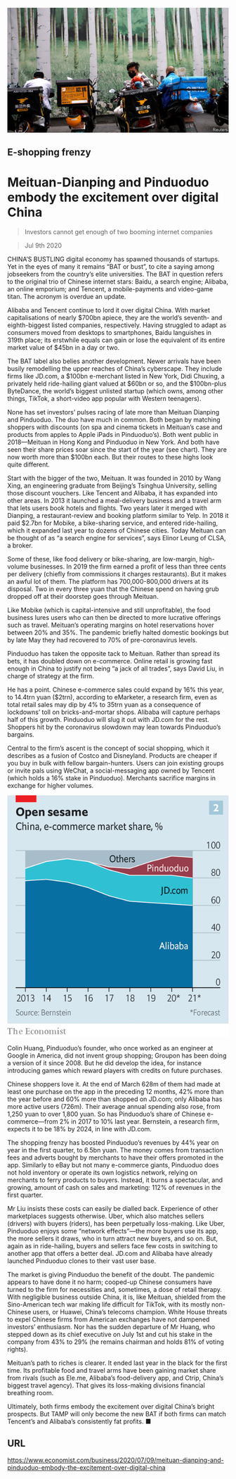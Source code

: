 ![](./images/20200711_WBP002.jpg)

## E-shopping frenzy

# Meituan-Dianping and Pinduoduo embody the excitement over digital China

> Investors cannot get enough of two booming internet companies

> Jul 9th 2020

CHINA’S BUSTLING digital economy has spawned thousands of startups. Yet in the eyes of many it remains “BAT or bust”, to cite a saying among jobseekers from the country’s elite universities. The BAT in question refers to the original trio of Chinese internet stars: Baidu, a search engine; Alibaba, an online emporium; and Tencent, a mobile-payments and video-game titan. The acronym is overdue an update.

Alibaba and Tencent continue to lord it over digital China. With market capitalisations of nearly $700bn apiece, they are the world’s seventh- and eighth-biggest listed companies, respectively. Having struggled to adapt as consumers moved from desktops to smartphones, Baidu languishes in 319th place; its erstwhile equals can gain or lose the equivalent of its entire market value of $45bn in a day or two.

The BAT label also belies another development. Newer arrivals have been busily remodelling the upper reaches of China’s cyberscape. They include firms like JD.com, a $100bn e-merchant listed in New York, Didi Chuxing, a privately held ride-hailing giant valued at $60bn or so, and the $100bn-plus ByteDance, the world’s biggest unlisted startup (which owns, among other things, TikTok, a short-video app popular with Western teenagers).

None has set investors’ pulses racing of late more than Meituan Dianping and Pinduoduo. The duo have much in common. Both began by matching shoppers with discounts (on spa and cinema tickets in Meituan’s case and products from apples to Apple iPads in Pinduoduo’s). Both went public in 2018—Meituan in Hong Kong and Pinduoduo in New York. And both have seen their share prices soar since the start of the year (see chart). They are now worth more than $100bn each. But their routes to these highs look quite different.

Start with the bigger of the two, Meituan. It was founded in 2010 by Wang Xing, an engineering graduate from Beijing’s Tsinghua University, selling those discount vouchers. Like Tencent and Alibaba, it has expanded into other areas. In 2013 it launched a meal-delivery business and a travel arm that lets users book hotels and flights. Two years later it merged with Dianping, a restaurant-review and booking platform similar to Yelp. In 2018 it paid $2.7bn for Mobike, a bike-sharing service, and entered ride-hailing, which it expanded last year to dozens of Chinese cities. Today Meituan can be thought of as “a search engine for services”, says Elinor Leung of CLSA, a broker.

Some of these, like food delivery or bike-sharing, are low-margin, high-volume businesses. In 2019 the firm earned a profit of less than three cents per delivery (chiefly from commissions it charges restaurants). But it makes an awful lot of them. The platform has 700,000-800,000 drivers at its disposal. Two in every three yuan that the Chinese spend on having grub dropped off at their doorstep goes through Meituan.

Like Mobike (which is capital-intensive and still unprofitable), the food business lures users who can then be directed to more lucrative offerings such as travel. Meituan’s operating margins on hotel reservations hover between 20% and 35%. The pandemic briefly halted domestic bookings but by late May they had recovered to 70% of pre-coronavirus levels.

Pinduoduo has taken the opposite tack to Meituan. Rather than spread its bets, it has doubled down on e-commerce. Online retail is growing fast enough in China to justify not being “a jack of all trades”, says David Liu, in charge of strategy at the firm.

He has a point. Chinese e-commerce sales could expand by 16% this year, to 14.4trn yuan ($2trn), according to eMarketer, a research firm, even as total retail sales may dip by 4% to 35trn yuan as a consequence of lockdowns’ toll on bricks-and-mortar shops. Alibaba will capture perhaps half of this growth. Pinduoduo will slug it out with JD.com for the rest. Shoppers hit by the coronavirus slowdown may lean towards Pinduoduo’s bargains. 

Central to the firm’s ascent is the concept of social shopping, which it describes as a fusion of Costco and Disneyland. Products are cheaper if you buy in bulk with fellow bargain-hunters. Users can join existing groups or invite pals using WeChat, a social-messaging app owned by Tencent (which holds a 16% stake in Pinduoduo). Merchants sacrifice margins in exchange for higher volumes.

![](./images/20200711_WBC338.png)

Colin Huang, Pinduoduo’s founder, who once worked as an engineer at Google in America, did not invent group shopping; Groupon has been doing a version of it since 2008. But he did develop the idea, for instance introducing games which reward players with credits on future purchases.

Chinese shoppers love it. At the end of March 628m of them had made at least one purchase on the app in the preceding 12 months, 42% more than the year before and 60% more than shopped on JD.com; only Alibaba has more active users (726m). Their average annual spending also rose, from 1,250 yuan to over 1,800 yuan. So has Pinduoduo’s share of Chinese e-commerce—from 2% in 2017 to 10% last year. Bernstein, a research firm, expects it to be 18% by 2024, in line with JD.com.

The shopping frenzy has boosted Pinduoduo’s revenues by 44% year on year in the first quarter, to 6.5bn yuan. The money comes from transaction fees and adverts bought by merchants to have their offers promoted in the app. Similarly to eBay but not many e-commerce giants, Pinduoduo does not hold inventory or operate its own logistics network, relying on merchants to ferry products to buyers. Instead, it burns a spectacular, and growing, amount of cash on sales and marketing: 112% of revenues in the first quarter.

Mr Liu insists these costs can easily be dialled back. Experience of other marketplaces suggests otherwise. Uber, which also matches sellers (drivers) with buyers (riders), has been perpetually loss-making. Like Uber, Pinduoduo enjoys some “network effects”—the more buyers use its app, the more sellers it draws, who in turn attract new buyers, and so on. But, again as in ride-hailing, buyers and sellers face few costs in switching to another app that offers a better deal. JD.com and Alibaba have already launched Pinduoduo clones to their vast user base.

The market is giving Pinduoduo the benefit of the doubt. The pandemic appears to have done it no harm; cooped-up Chinese consumers have turned to the firm for necessities and, sometimes, a dose of retail therapy. With negligible business outside China, it is, like Meituan, shielded from the Sino-American tech war making life difficult for TikTok, with its mostly non-Chinese users, or Huawei, China’s telecoms champion. White House threats to expel Chinese firms from American exchanges have not dampened investors’ enthusiasm. Nor has the sudden departure of Mr Huang, who stepped down as its chief executive on July 1st and cut his stake in the company from 43% to 29% (he remains chairman and holds 81% of voting rights).

Meituan’s path to riches is clearer. It ended last year in the black for the first time. Its profitable food and travel arms have been gaining market share from rivals (such as Ele.me, Alibaba’s food-delivery app, and Ctrip, China’s biggest travel agency). That gives its loss-making divisions financial breathing room.

Ultimately, both firms embody the excitement over digital China’s bright prospects. But TAMP will only become the new BAT if both firms can match Tencent’s and Alibaba’s consistently fat profits. ■

## URL

https://www.economist.com/business/2020/07/09/meituan-dianping-and-pinduoduo-embody-the-excitement-over-digital-china
